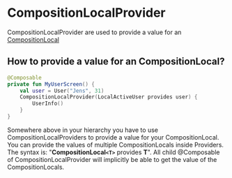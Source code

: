 # CompositionLocalProvider
CompositionLocalProvider are used to provide a value for an [CompositionLocal](../compositionlocal)

## How to provide a value for an CompositionLocal?

```kotlin
@Composable
private fun MyUserScreen() {
    val user = User("Jens", 31)
    CompositionLocalProvider(LocalActiveUser provides user) {
        UserInfo()
    }
}
```
Somewhere above in your hierarchy you have to use CompositionLocalProviders to provide a value for your CompositionLocal. You can provide the values of multiple CompositionLocals inside Providers.
The syntax is: "**CompositionLocal`<T>`** provides **T**".
All child @Composable of CompositionLocalProvider will implicitly be able to get the value of the CompositionLocals.
